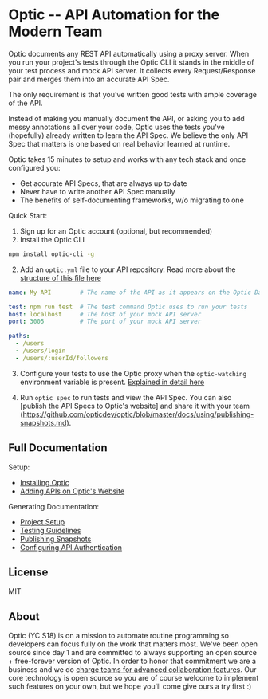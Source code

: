 # Optic -- API Automation for the Modern Team
Optic documents any REST API automatically using a proxy server. When you run your project's tests through the Optic CLI it stands in the middle of your test process and mock API server. It collects every Request/Response pair and merges them into an accurate API Spec. 

The only requirement is that you've written good tests with ample coverage of the API. 

Instead of making you manually document the API, or asking you to add messy annotations all over your code, Optic uses the tests you've (hopefully) already written to learn the API Spec. We believe the only API Spec that matters is one based on real behavior learned at runtime. 

Optic takes 15 minutes to setup and works with any tech stack and once configured you:
- Get accurate API Specs, that are always up to date
- Never have to write another API Spec manually
- The benefits of self-documenting frameworks, w/o migrating to one

Quick Start: 

1. Sign up for an Optic account (optional, but recommended) 
1. Install the Optic CLI
```bash
npm install optic-cli -g
```

2. Add an `optic.yml` file to your API repository. Read more about the [structure of this file here](https://github.com/opticdev/optic/blob/master/docs/using/project-setup.md)
```yaml
name: My API        # The name of the API as it appears on the Optic Dashboard

test: npm run test  # The test command Optic uses to run your tests
host: localhost     # The host of your mock API server
port: 3005          # The port of your mock API server

paths:
  - /users
  - /users/login
  - /users/:userId/followers
```

3. Configure your tests to use the Optic proxy when the `optic-watching` environment variable is present. [Explained in detail here](https://github.com/opticdev/optic/blob/master/docs/using/testing-guidelines.md)

4. Run `optic spec` to run tests and view the API Spec. You can also [publish the API Specs to Optic's website] and share it with your team (https://github.com/opticdev/optic/blob/master/docs/using/publishing-snapshots.md).


## Full Documentation
Setup: 
- [Installing Optic](https://github.com/opticdev/optic/blob/master/docs/setup/install.md)
- [Adding APIs on Optic's Website](https://github.com/opticdev/optic/blob/master/docs/setup/creating-projects.md)

Generating Documentation: 
- [Project Setup](https://github.com/opticdev/optic/blob/master/docs/using/project-setup.md)
- [Testing Guidelines](https://github.com/opticdev/optic/blob/master/docs/using/testing-guidelines.md)
- [Publishing Snapshots](https://github.com/opticdev/optic/blob/master/docs/using/publishing-snapshots.md)
- [Configuring API Authentication](https://github.com/opticdev/optic/blob/master/docs/using/authentication.md)

## License 
MIT 

## About 
Optic (YC S18) is on a mission to automate routine programming so developers can focus fully on the work that matters most. We've been open source since day 1 and are committed to always supporting an open source + free-forever version of Optic. In order to honor that commitment we are a business and we do [charge teams for advanced collaboration features](https://useoptic.com/pricing/). Our core technology is open source so you are of course welcome to implement such features on your own, but we hope you'll come give ours a try first :) 

